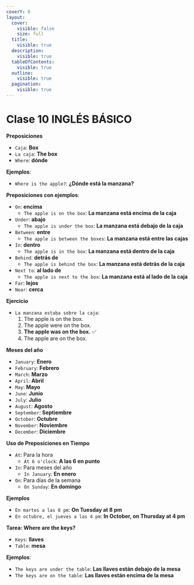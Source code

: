 ```yaml
---
coverY: 0
layout:
  cover:
    visible: false
    size: full
  title:
    visible: true
  description:
    visible: true
  tableOfContents:
    visible: true
  outline:
    visible: true
  pagination:
    visible: true
---
```


# Clase 10 INGLÉS BÁSICO

**Preposiciones**

* `Caja`: **Box**
* `La caja`: **The box**
* `Where`: **dónde**

**Ejemplos**:

* `Where is the apple?`: **¿Dónde está la manzana?**

**Preposiciones con ejemplos**:

* `On`: **encima**
  * `The apple is on the box`: **La manzana está encima de la caja**
* `Under`: **abajo**
  * `The apple is under the box`: **La manzana está debajo de la caja**
* `Between`: **entre**
  * `The apple is between the boxes`: **La manzana está entre las cajas**
* `In`: **dentro**
  * `The apple is in the box`: **La manzana está dentro de la caja**
* `Behind`: **detrás de**
  * `The apple is behind the box`: **La manzana está detrás de la caja**
* `Next to`: **al lado de**
  * `The apple is next to the box`: **La manzana está al lado de la caja**
* `Far`: **lejos**
* `Near`: **cerca**

**Ejercicio**

* `La manzana estaba sobre la caja`:
  1. The apple is on the box.
  2. The apple were on the box.
  3. **The apple was on the box.** ✅
  4. The apple are on the box.

**Meses del año**

* `January`: **Enero**
* `February`: **Febrero**
* `March`: **Marzo**
* `April`: **Abril**
* `May`: **Mayo**
* `June`: **Junio**
* `July`: **Julio**
* `August`: **Agosto**
* `September`: **Septiembre**
* `October`: **Octubre**
* `November`: **Noviembre**
* `December`: **Diciembre**

**Uso de Preposiciones en Tiempo**

* `At`: Para la hora
  * `At 6 o'clock`: **A las 6 en punto**
* `In`: Para meses del año
  * `In January`: **En enero**
* `On`: Para días de la semana
  * `On Sunday`: **En domingo**

**Ejemplos**

* `En martes a las 8 pm`: **On Tuesday at 8 pm**
* `En octubre, el jueves a las 4 pm`: **In October, on Thursday at 4 pm**

**Tarea: Where are the keys?**

* `Keys`: **llaves**
* `Table`: **mesa**

**Ejemplos**:

* `The keys are under the table`: **Las llaves están debajo de la mesa**
* `The keys are on the table`: **Las llaves están encima de la mesa**
